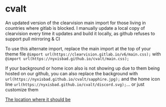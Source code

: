 # cvalt
An updated version of the clearvision main import for those living in countries where gitlab is blocked. I manually update a local copy of clearvision every time it updates and build it locally, as github refuses to support pull mirroring & CI

To use this alternate import, replace the main import at the top of your theme file
`@import url(https://clearvision.gitlab.io/v6/main.css);`
with 
`@import url(https://nyxisbad.github.io/cvalt/main.css);`

If your background or home icon also is not showing up due to them being hosted on our github, you can also replace the background with `url(https://nyxisbad.github.io/cvalt/sapphire.jpg);` and the home icon line `url(https://nyxisbad.github.io/cvalt/discord.svg);`... or just customize them

[The location where it should be](https://prnt.sc/zzeb3u)

